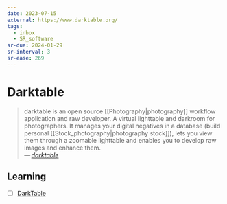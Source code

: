```yaml
---
date: 2023-07-15
external: https://www.darktable.org/
tags:
  - inbox
  - SR_software
sr-due: 2024-01-29
sr-interval: 3
sr-ease: 269
---
```


# Darktable

> darktable is an open source [[Photography|photography]] workflow application
> and raw developer. A virtual lighttable and darkroom for photographers. It
> manages your digital negatives in a database (build personal
> [[Stock_photography|photography stock]]), lets you view them through a
> zoomable lighttable and enables you to develop raw images and enhance them.\
> — <cite>[darktable](https://www.darktable.org/)</cite>

## Learning

- [ ] [DarkTable](https://www.youtube.com/playlist?list=PLlYWvzmJQTrRq7JrYdD7k3-8-v-uHnhK_)
